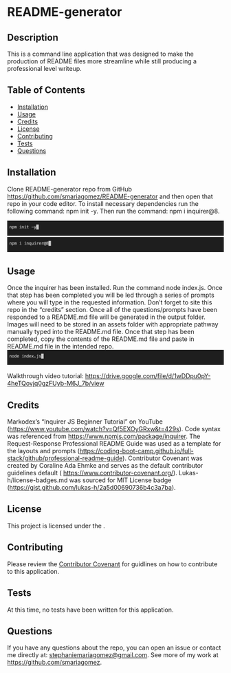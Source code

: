 # README-generator


  
  ## Description
  This is a command line application that was designed to make the production of README files more streamline while still producing a professional level writeup.
  
  ## Table of Contents
  
  - [Installation](#installation)
  - [Usage](#usage)
  - [Credits](#credits)
  - [License](#license)
  - [Contributing](#contributing)
  - [Tests](#tests)
  - [Questions](#questions)
  
  ## Installation
  Clone README-generator repo from GitHub https://github.com/smariagomez/README-generator and then open that repo in your code editor. To install necessary dependencies run the following command: npm init -y. Then run the command: npm i inquirer@8.

<img src="./assets/screenshot1.jpg">
<img src="./assets/screenshot2.jpg">
  
  ## Usage
  Once the inquirer has been installed. Run the command node index.js. Once that step has been completed you will be led through a series of prompts where you will type in the requested information. Don’t forget to site this repo in the “credits” section. Once all of the questions/prompts have been responded to a README.md file will be generated in the output folder. Images will need to be stored in an assets folder with appropriate <src> pathway manually typed into the README.md file. Once that step has been completed, copy the contents of the README.md file and paste in README.md file in the intended repo.
<img src="./assets/screenshot3.jpg">

Walkthrough video tutorial: https://drive.google.com/file/d/1wDDpu0pY-4heTQovjq0gzFUyb-M6J_7b/view
      
  ## Credits
  Markodex’s “Inquirer JS Beginner Tutorial” on YouTube  (https://www.youtube.com/watch?v=Qf5EXOyGRxw&t=429s).  Code syntax was referenced from https://www.npmjs.com/package/inquirer. The Request-Response Professional README Guide was used as a template for the layouts and prompts (https://coding-boot-camp.github.io/full-stack/github/professional-readme-guide). Contributor Covenant was created by Coraline Ada Ehmke and serves as the default contributor guidelines default ( https://www.contributor-covenant.org/). Lukas-h/license-badges.md was sourced for MIT License badge (https://gist.github.com/lukas-h/2a5d00690736b4c3a7ba).
  
  ## License

  This project is licensed under the .
  
  ## Contributing
   Please review the [Contributor Covenant](https://www.contributor-covenant.org/) for guidlines on how to contribute to this application.
  
  ## Tests
  At this time, no tests have been written for this application.

  ## Questions

  If you have any questions about the repo, you can open an issue or contact me directly at: stephaniemariagomez@gmail.com. See more of my work at https://github.com/smariagomez.